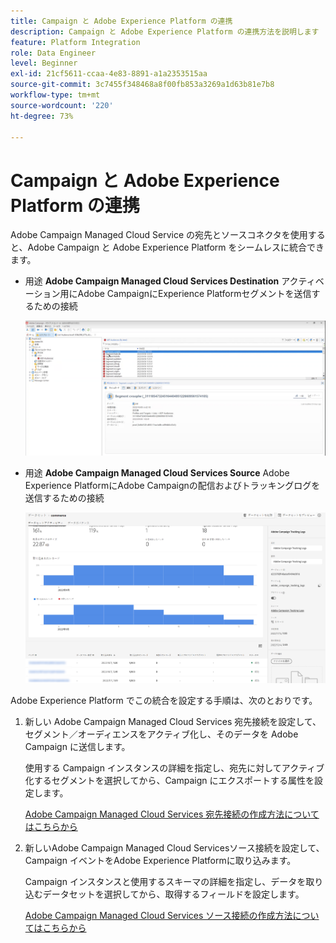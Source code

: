 ```yaml
---
title: Campaign と Adobe Experience Platform の連携
description: Campaign と Adobe Experience Platform の連携方法を説明します
feature: Platform Integration
role: Data Engineer
level: Beginner
exl-id: 21cf5611-ccaa-4e83-8891-a1a2353515aa
source-git-commit: 3c7455f348468a8f00fb853a3269a1d63b81e7b8
workflow-type: tm+mt
source-wordcount: '220'
ht-degree: 73%

---
```


# Campaign と Adobe Experience Platform の連携

Adobe Campaign Managed Cloud Service の宛先とソースコネクタを使用すると、Adobe Campaign と Adobe Experience Platform をシームレスに統合できます。

* 用途 **Adobe Campaign Managed Cloud Services Destination** アクティベーション用にAdobe CampaignにExperience Platformセグメントを送信するための接続

   ![](assets/aep-destination.png)

* 用途 **Adobe Campaign Managed Cloud Services Source** Adobe Experience PlatformにAdobe Campaignの配信およびトラッキングログを送信するための接続

   ![](assets/aep-logs.png)

Adobe Experience Platform でこの統合を設定する手順は、次のとおりです。

1. 新しい Adobe Campaign Managed Cloud Services 宛先接続を設定して、セグメント／オーディエンスをアクティブ化し、そのデータを Adobe Campaign に送信します。

   使用する Campaign インスタンスの詳細を指定し、宛先に対してアクティブ化するセグメントを選択してから、Campaign にエクスポートする属性を設定します。

   [Adobe Campaign Managed Cloud Services 宛先接続の作成方法についてはこちらから](https://www.adobe.com/go/destinations-adobe-campaign-managed-cloud-services-en)

1. 新しいAdobe Campaign Managed Cloud Servicesソース接続を設定して、Campaign イベントをAdobe Experience Platformに取り込みます。

   Campaign インスタンスと使用するスキーマの詳細を指定し、データを取り込むデータセットを選択してから、取得するフィールドを設定します。

   [Adobe Campaign Managed Cloud Services ソース接続の作成方法についてはこちらから](https://www.adobe.com/go/sources-campaign-ui-en)
